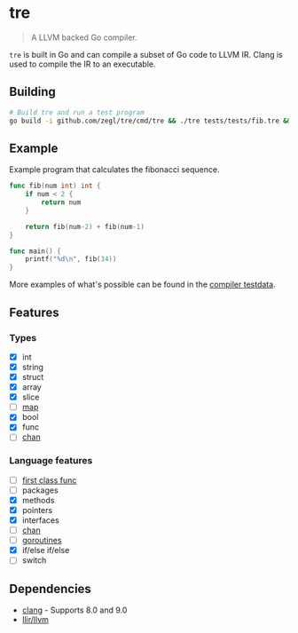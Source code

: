 # tre

> A LLVM backed Go compiler.

`tre` is built in Go and can compile a subset of Go code to LLVM IR. Clang is
used to compile the IR to an executable.

## Building 

```bash
# Build tre and run a test program
go build -i github.com/zegl/tre/cmd/tre && ./tre tests/tests/fib.tre && ./output-binary
```

## Example

Example program that calculates the fibonacci sequence.

```go
func fib(num int) int {
    if num < 2 {
        return num
    }

    return fib(num-2) + fib(num-1)
}

func main() {
    printf("%d\n", fib(34))
}
```

More examples of what's possible can be found in the [compiler testdata](https://github.com/zegl/tre/tree/master/compiler/testdata).

## Features

### Types

- [x] int
- [x] string
- [x] struct
- [x] array
- [x] slice
- [ ] [map](https://github.com/zegl/tre/issues/34)
- [x] bool
- [x] func
- [ ] [chan](https://github.com/zegl/tre/issues/78)

### Language features

- [ ] [first class func](https://github.com/zegl/tre/issues/36) 
- [ ] packages
- [x] methods
- [x] pointers
- [x] interfaces
- [ ] [chan](https://github.com/zegl/tre/issues/78)
- [ ] [goroutines](https://github.com/zegl/tre/issues/77)
- [x] if/else if/else
- [ ] switch

## Dependencies

* [clang](https://clang.llvm.org/) - Supports 8.0 and 9.0
* [llir/llvm](https://github.com/llir/llvm)
